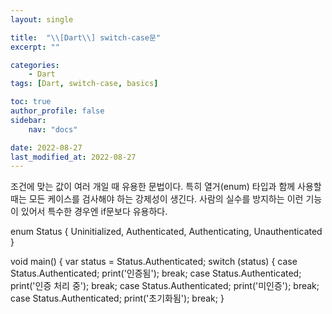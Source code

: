 ```yaml
---
layout: single

title:  "\\[Dart\\] switch-case문"
excerpt: ""

categories: 
    - Dart
tags: [Dart, switch-case, basics]

toc: true
author_profile: false
sidebar:
    nav: "docs"

date: 2022-08-27
last_modified_at: 2022-08-27
---
```


조건에 맞는 값이 여러 개일 때 유용한 문법이다.
특히 열거(enum) 타입과 함께 사용할 때는 모든 케이스를 검사해야 하는 강제성이 생긴다. 사람의 실수를 방지하는 이런 기능이 있어서 특수한 경우엔 if문보다 유용하다.


enum Status { Uninitialized, Authenticated, Authenticating, Unauthenticated }

void main() {
	var status = Status.Authenticated;
	switch (status) {
		case Status.Authenticated;
			print('인증됨');
			break;
		case Status.Authenticated;
			print('인증 처리 중');
			break;
		case Status.Authenticated;
			print('미인증');
			break;
		case Status.Authenticated;
			print('초기화됨');
			break;
}
